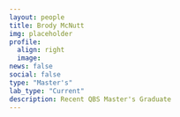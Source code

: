 ```yaml
---
layout: people
title: Brody McNutt
img: placeholder
profile:
  align: right
  image:
news: false
social: false
type: "Master's"
lab_type: "Current"
description: Recent QBS Master's Graduate
---
```

